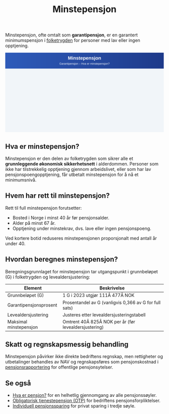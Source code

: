 ﻿---
title: "Minstepensjon"
meta_title: "Minstepensjon"
meta_description: 'Minstepensjon, ofte omtalt som **garantipensjon**, er en garantert minimumspensjon i [folketrygden](/blogs/regnskap/hva-er-folketrygden "Hva er folketrygden? En...'
slug: minstepensjon
type: blog
layout: pages/single
---

Minstepensjon, ofte omtalt som **garantipensjon**, er en garantert minimumspensjon i [folketrygden](/blogs/regnskap/hva-er-folketrygden "Hva er folketrygden? En introduksjon til Norges offentlige pensjonssystem") for personer med lav eller ingen opptjening.

![Minstepensjon](minstepensjon-image.svg)

## Hva er minstepensjon?

Minstepensjon er den delen av folketrygden som sikrer alle et **grunnleggende økonomisk sikkerhetsnett** i alderdommen. Personer som ikke har tilstrekkelig opptjening gjennom arbeidslivet, eller som har lav pensjonspoengopptjening, får utbetalt minstepensjon for å nå et minimumsnivå.

## Hvem har rett til minstepensjon?

Rett til full minstepensjon forutsetter:

* Bosted i Norge i minst 40 år før pensjonsalder.
* Alder på minst 67 år.
* Opptjening under minstekrav, dvs. lave eller ingen pensjonspoeng.

Ved kortere botid reduseres minstepensjonen proporsjonalt med antall år under 40.

## Hvordan beregnes minstepensjon?

Beregningsgrunnlaget for minstepensjon tar utgangspunkt i grunnbeløpet (G) i folketrygden og levealdersjustering:

| Element                     | Beskrivelse                                                                 |
|-----------------------------|-----------------------------------------------------------------------------|
| Grunnbeløpet (G)            | 1 G i 2023 utgjør 111Â 477Â NOK                                                |
| Garantipensjonsprosent      | Prosentandel av G (vanligvis 0,366 av G for full sats)                       |
| Levealdersjustering         | Justeres etter levealdersjusteringstabell                                    |
| Maksimal minstepensjon      | Omtrent 40Â 825Â NOK per år (før levealdersjustering)                         |

## Skatt og regnskapsmessig behandling

Minstepensjon påvirker ikke direkte bedriftens regnskap, men rettigheter og utbetalinger behandles av NAV og regnskapsføres som pensjonskostnad i [pensjonsrapportering](/blogs/regnskap/hva-er-pensjonsrapportering "Hva er pensjonsrapportering? Komplett guide til pensjon i regnskapet") for offentlige pensjonsytelser.

## Se også

* [Hva er pensjon?](/blogs/regnskap/hva-er-pensjon "Hva er pensjon? En oversikt over norsk pensjonssystem") for en helhetlig gjennomgang av alle pensjonssøyler.
* [Obligatorisk tjenestepensjon (OTP)](/blogs/regnskap/obligatorisk-tjenestepensjon "Obligatorisk tjenestepensjon: Regler og regnskapsføring") for bedriftens pensjonsforpliktelser.
* [Individuell pensjonssparing](/blogs/regnskap/hva-er-individuell-pensjonssparing "Hva er individuell pensjonssparing? IPS og andre spareformer") for privat sparing i tredje søyle.










